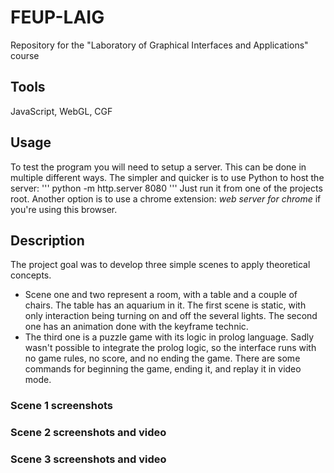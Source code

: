 # FEUP-LAIG
Repository for the "Laboratory of Graphical Interfaces and Applications" course

## Tools
JavaScript, WebGL, CGF

## Usage
To test the program you will need to setup a server. This can be done in multiple different ways. The simpler and quicker is to use Python to host the server: ''' python -m http.server 8080 ''' Just run it from one of the projects root. Another option is to use a chrome extension: *web server for chrome* if you're using this browser.

## Description
The project goal was to develop three simple scenes to apply theoretical concepts.
- Scene one and two represent a room, with a table and a couple of chairs. The table has an aquarium in it.  The first scene is static, with only interaction being turning on and off the several lights. The second one has an animation done with the keyframe technic. 
- The third one is a puzzle game with its logic in prolog language. Sadly wasn't possible to integrate the prolog logic, so the interface runs with no game rules, no score, and no ending the game. There are some commands for beginning the game, ending it, and replay it in video mode. 

### Scene 1 screenshots

### Scene 2 screenshots and video

### Scene 3 screenshots and video